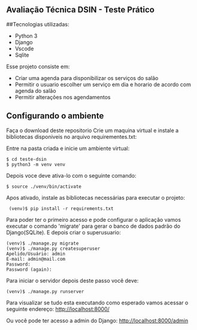 ## Avaliação Técnica DSIN - Teste Prático

##Tecnologias utilizadas:
- Python 3
- Django
- Vscode
- Sqlite

Esse projeto consiste em:
- Criar uma agenda para disponibilizar os serviços do salão
- Permitir o usuario escolher um serviço em dia e horario de acordo com agenda do salão
- Permitir alterações nos agendamentos

## Configurando o ambiente
Faça o download deste repositorio
Crie um maquina virtual e instale a bibliotecas disponiveis no 
arquivo requirementes.txt:

Entre na pasta criada e inicie um ambiente virtual:
```
$ cd teste-dsin
$ python3 -m venv venv
```
Depois voce deve ativa-lo com o seguinte comando:

```
$ source ./venv/bin/activate
```
Apos ativado, instale as bibliotecas necessárias para executar o projeto:
```
 (venv)$ pip install -r requirements.txt
```
Para poder ter o primeiro acesso e pode configurar o aplicação vamos executar o comando 
'migrate' para gerar o banco de dados padrão do Django(SQLite). E depois criar o superusuario:
```
(venv)$ ./manage.py migrate
(venv)$ ./manage.py createsuperuser
Apelido/Usuário: admin
E-mail: admin@mail.com
Password: 
Password (again):
```

Para iniciar o servidor depois deste passo você deve:
```
(venv)$ ./manage.py runserver
```


Para visualizar se tudo esta executando como esperado vamos acessar o seguinte endereço:
[http://localhost:8000/](http://localhost:8000/)

Ou você pode ter acesso a admin do Django:
[http://localhost:8000/admin](http://localhost:8000/admin)

